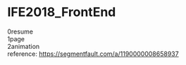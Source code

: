 # IFE2018_FrontEnd
0resume </br>
1page </br>
2animation </br>
reference: https://segmentfault.com/a/1190000008658937